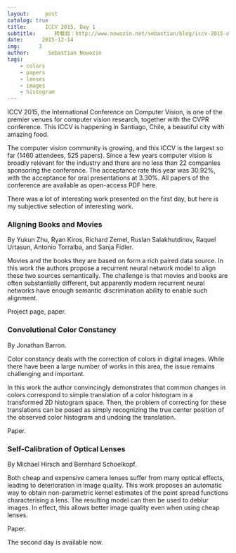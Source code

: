 ```yaml
---
layout:     post
catalog: true
title:      ICCV 2015, Day 1
subtitle:      转载自：http://www.nowozin.net/sebastian/blog/iccv-2015-day-1.html
date:      2015-12-14
img:      3
author:      Sebastian Nowozin
tags:
    - colors
    - papers
    - lenses
    - images
    - histogram
---
```


ICCV 2015, the International Conference on
Computer Vision, is one of the premier venues for computer vision research,
together with the CVPR conference.
This ICCV is happening in Santiago, Chile, a beautiful city with amazing food.

The computer vision community is growing, and this ICCV is the largest so far
(1460 attendees, 525 papers). Since a few years computer vision is broadly
relevant for the industry and there are no less than 22 companies sponsoring
the conference.
The acceptance rate this year was 30.92%, with the acceptance for oral
presentations at 3.30%.
All papers of the conference are available as open-access PDF
here.

There was a lot of interesting work presented on the first day, but here is my
subjective selection of interesting work.

### Aligning Books and Movies

By Yukun Zhu, Ryan Kiros, Richard Zemel, Ruslan Salakhutdinov, Raquel
Urtasun, Antonio Torralba, and Sanja Fidler.

Movies and the books they are based on form a rich paired data source.
In this work the authors propose a recurrent neural network model to align
these two sources semantically.
The challenge is that movies and books are often substantially different, but
apparently modern recurrent neural networks have enough semantic discrimination
ability to enable such alignment.

Project page,
paper.

### Convolutional Color Constancy

By Jonathan Barron.

Color constancy deals with the correction of colors in digital images. While
there have been a large number of works in this area, the issue remains
challenging and important.

In this work the author convincingly demonstrates that common changes in colors
correspond to simple translation of a color histogram in a transformed 2D
histogram space. Then, the problem of correcting for these translations can be
posed as simply recognizing the true center position of the observed color
histogram and undoing the translation.

Paper.

### Self-Calibration of Optical Lenses

By Michael Hirsch and Bernhard Schoelkopf.

Both cheap and expensive camera lenses suffer from many optical effects,
leading to deterioration in image quality.
This work proposes an automatic way to obtain non-parametric kernel estimates
of the point spread functions characterising a lens.
The resulting model can then be used to deblur images.
In effect, this allows better image quality even when using cheap lenses.

Paper.

The second day is available now.
